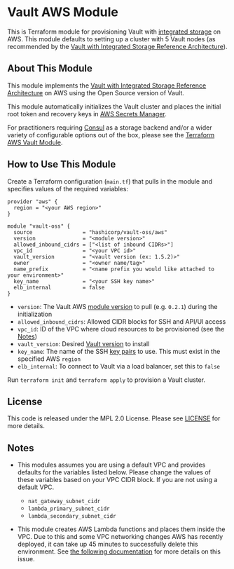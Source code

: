 # Vault AWS Module

This is Terraform module for provisioning Vault with [integrated
storage](https://www.vaultproject.io/docs/concepts/integrated-storage) on AWS.
This module defaults to setting up a cluster with 5 Vault nodes (as recommended
by the [Vault with Integrated Storage Reference
Architecture](https://learn.hashicorp.com/vault/operations/raft-reference-architecture#node)).

## About This Module
This module implements the [Vault with Integrated Storage Reference
Architecture](https://learn.hashicorp.com/vault/operations/raft-reference-architecture#node)
on AWS using the Open Source version of Vault.

This module automatically initializes the Vault cluster and places the initial
root token and recovery keys in [AWS Secrets
Manager](https://aws.amazon.com/secrets-manager/).

For practitioners requiring [Consul](https://www.consul.io/) as a storage
backend and/or a wider variety of configurable options out of the box, please
see the [Terraform AWS Vault
Module](https://registry.terraform.io/modules/hashicorp/vault/aws/0.13.7).

## How to Use This Module

Create a Terraform configuration (`main.tf`) that pulls in the module and specifies values
of the required variables:

```hcl
provider "aws" {
  region = "<your AWS region>"
}

module "vault-oss" {
  source                = "hashicorp/vault-oss/aws"
  version               = "<module version>"
  allowed_inbound_cidrs = ["<list of inbound CIDRs>"]
  vpc_id                = "<your VPC id>"
  vault_version         = "<vault version (ex: 1.5.2)>"
  owner                 = "<owner name/tag>"
  name_prefix           = "<name prefix you would like attached to your environment>"
  key_name              = "<your SSH key name>"
  elb_internal          = false
}
```

- `version`: The Vault AWS [module version](https://registry.terraform.io/modules/hashicorp/vault-oss/aws/0.2.1)
  to pull (e.g. `0.2.1`) during the initialization
- `allowed_inbound_cidrs`: Allowed CIDR blocks for SSH and API/UI access
- `vpc_id`: ID of the VPC where cloud resources to be provisioned (see the [Notes](#notes))
- `vault_version`: Desired [Vault version](https://releases.hashicorp.com/vault/)
  to install
- `key_name`: The name of the SSH [key pairs](https://docs.aws.amazon.com/AWSEC2/latest/UserGuide/ec2-key-pairs.html#prepare-key-pair)
to use. This must exist in the specified AWS `region`
- `elb_internal`: To connect to Vault via a load balancer, set this to `false`


Run `terraform init` and `terraform apply` to provision a Vault cluster.

## License

This code is released under the MPL 2.0 License. Please see
[LICENSE](https://github.com/hashicorp/terraform-aws-vault-oss/blob/master/LICENSE)
for more details.

## Notes

- This modules assumes you are using a default VPC and provides defaults for the
  variables listed below. Please change the values of these variables based on
  your VPC CIDR block. If you are not using a default VPC.
    - `nat_gateway_subnet_cidr`
    - `lambda_primary_subnet_cidr`
    - `lambda_secondary_subnet_cidr`

- This module creates AWS Lambda functions and places them inside the VPC. Due to
this and some VPC networking changes AWS has recently deployed, it can take up
45 minutes to successfully delete this environment. See [the following
documentation](https://www.terraform.io/docs/providers/aws/r/lambda_function.html)
for more details on this issue.

